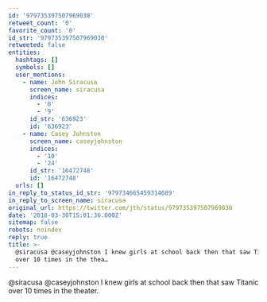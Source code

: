 ```yaml
---
id: '979735397507969030'
retweet_count: '0'
favorite_count: '0'
id_str: '979735397507969030'
retweeted: false
entities:
  hashtags: []
  symbols: []
  user_mentions:
    - name: John Siracusa
      screen_name: siracusa
      indices:
        - '0'
        - '9'
      id_str: '636923'
      id: '636923'
    - name: Casey Johnston
      screen_name: caseyjohnston
      indices:
        - '10'
        - '24'
      id_str: '16472748'
      id: '16472748'
  urls: []
in_reply_to_status_id_str: '979734665459314689'
in_reply_to_screen_name: siracusa
original_url: https://twitter.com/jth/status/979735397507969030
date: '2018-03-30T15:01:36.000Z'
sitemap: false
robots: noindex
reply: true
title: >-
  @siracusa @caseyjohnston I knew girls at school back then that saw Titanic
  over 10 times in the thea…
---
```


@siracusa @caseyjohnston I knew girls at school back then that saw Titanic over 10 times in the theater.